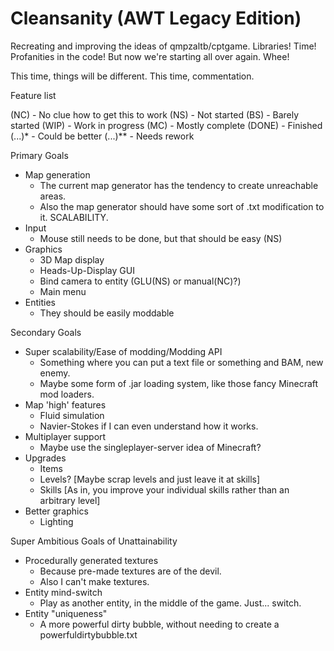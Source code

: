 Cleansanity (AWT Legacy Edition)
===========

Recreating and improving the ideas of qmpzaltb/cptgame. Libraries! Time! Profanities in the code!
But now we're starting all over again. Whee!

This time, things will be different.
This time, commentation.

Feature list

(NC) - No clue how to get this to work
(NS) - Not started
(BS) - Barely started
(WIP) - Work in progress
(MC) - Mostly complete
(DONE) - Finished
(...)* - Could be better
(...)** - Needs rework

Primary Goals
  - Map generation
    - The current map generator has the tendency to create unreachable areas.
    - Also the map generator should have some sort of .txt modification to it. SCALABILITY.
  - Input
    - Mouse still needs to be done, but that should be easy (NS)
  - Graphics
    - 3D Map display
    - Heads-Up-Display GUI
    - Bind camera to entity (GLU(NS) or manual(NC)?)
    - Main menu
  - Entities
    - They should be easily moddable
  
Secondary Goals
  - Super scalability/Ease of modding/Modding API
    - Something where you can put a text file or something and BAM, new enemy.
    - Maybe some form of .jar loading system, like those fancy Minecraft mod loaders.
  - Map 'high' features
    - Fluid simulation
    - Navier-Stokes if I can even understand how it works.
  - Multiplayer support
    - Maybe use the singleplayer-server idea of Minecraft?
  - Upgrades
    - Items 
    - Levels? [Maybe scrap levels and just leave it at skills]
    - Skills [As in, you improve your individual skills rather than an arbitrary level]
  - Better graphics
    - Lighting

Super Ambitious Goals of Unattainability
  - Procedurally generated textures
    - Because pre-made textures are of the devil.
    - Also I can't make textures.
  - Entity mind-switch
    - Play as another entity, in the middle of the game. Just... switch.
  - Entity "uniqueness"
    - A more powerful dirty bubble, without needing to create a powerfuldirtybubble.txt
